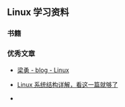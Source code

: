 ## Linux 学习资料

### 书籍

### 优秀文章

- [梁勇 - blog - Linux](https://ask.hellobi.com/blog/liangyong/sitemap/)

- [Linux 系统结构详解，看这一篇就够了](https://mp.weixin.qq.com/s/thqFeSUACMTMvGlJP9R9Kg)

- 